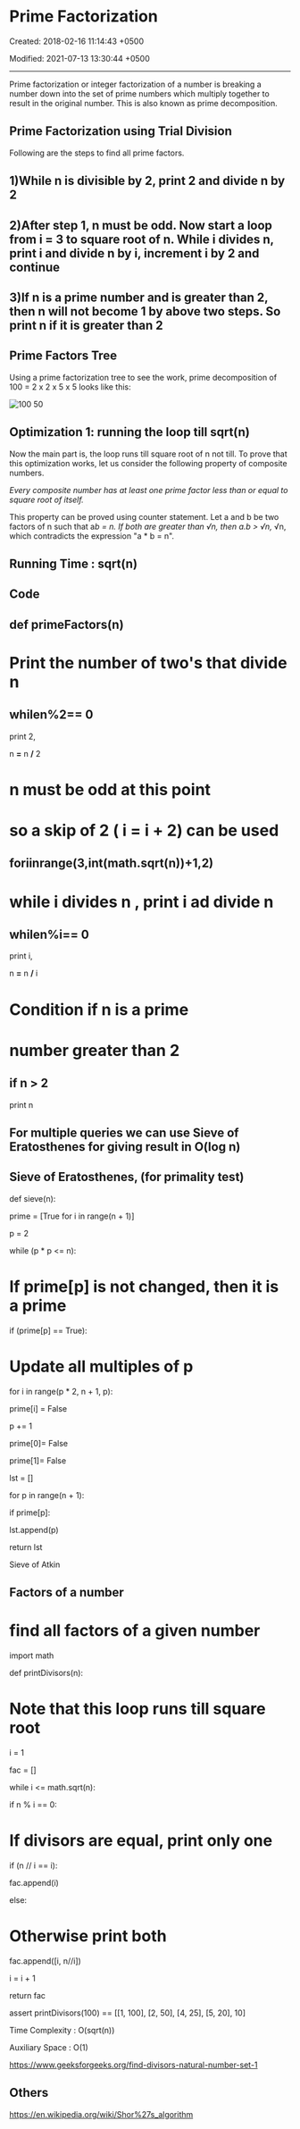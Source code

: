 # Prime Factorization

Created: 2018-02-16 11:14:43 +0500

Modified: 2021-07-13 13:30:44 +0500

---

Prime factorization or integer factorization of a number is breaking a number down into the set of prime numbers which multiply together to result in the original number. This is also known as prime decomposition.

## Prime Factorization using Trial Division

Following are the steps to find all prime factors.

## 1)While n is divisible by 2, print 2 and divide n by 2

## 2)After step 1, n must be odd. Now start a loop from i = 3 to square root of n. While i divides n, print i and divide n by i, increment i by 2 and continue

## 3)If n is a prime number and is greater than 2, then n will not become 1 by above two steps. So print n if it is greater than 2

## Prime Factors Tree

Using a prime factorization tree to see the work, prime decomposition of 100 = 2 x 2 x 5 x 5 looks like this:

![100 50 ](media/Prime-Factorization-image1.png)

## Optimization 1: running the loop till sqrt(n)

Now the main part is, the loop runs till square root of n not till. To prove that this optimization works, let us consider the following property of composite numbers.

*Every composite number has at least one prime factor less than or equal to square root of itself.*

This property can be proved using counter statement. Let a and b be two factors of n such that a*b = n. If both are greater than √n, then a.b > √n,* √n, which contradicts the expression "a * b = n".

## Running Time : sqrt(n)

## Code

## def primeFactors(n)

# Print the number of two's that divide n

## while**n**%**2**== 0

print 2,

n **=** n **/** 2

# n must be odd at this point

# so a skip of 2 ( i = i + 2) can be used

## for**i**in**range(3,int(math.sqrt(n))**+1,2)

# while i divides n , print i ad divide n

## while**n**%**i**== 0

print i,

n **=** n **/** i

# Condition if n is a prime

# number greater than 2

## if n > 2

print n

## For multiple queries we can use Sieve of Eratosthenes for giving result in O(log n)

## Sieve of Eratosthenes, (for primality test)

def sieve(n):

prime = [True for i in range(n + 1)]

p = 2

while (p * p <= n):

# If prime[p] is not changed, then it is a prime

if (prime[p] == True):

# Update all multiples of p

for i in range(p * 2, n + 1, p):

prime[i] = False

p += 1

prime[0]= False

prime[1]= False

lst = []

for p in range(n + 1):

if prime[p]:

lst.append(p)

return lst

Sieve of Atkin

## Factors of a number

# find all factors of a given number

import math

def printDivisors(n):

# Note that this loop runs till square root

i = 1

fac = []

while i <= math.sqrt(n):

if n % i == 0:

# If divisors are equal, print only one

if (n // i == i):

fac.append(i)

else:

# Otherwise print both

fac.append([i, n//i])

i = i + 1

return fac

assert printDivisors(100) == [[1, 100], [2, 50], [4, 25], [5, 20], 10]

Time Complexity : O(sqrt(n))

Auxiliary Space : O(1)

<https://www.geeksforgeeks.org/find-divisors-natural-number-set-1>

## Others

<https://en.wikipedia.org/wiki/Shor%27s_algorithm>
